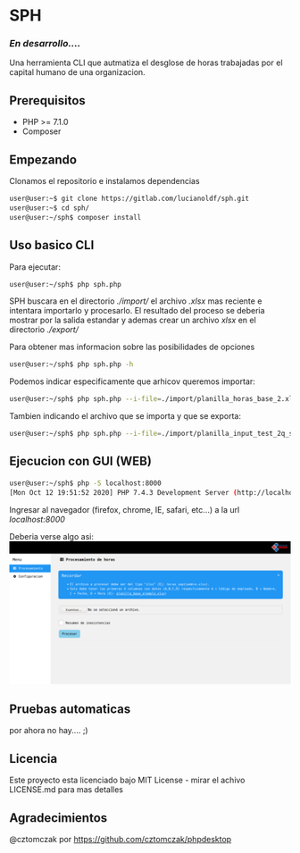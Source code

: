 # SPH
### _En desarrollo...._

Una herramienta CLI que autmatiza el desglose de horas trabajadas por el capital humano de una organizacion.

## Prerequisitos
* PHP >= 7.1.0
* Composer

## Empezando
Clonamos el repositorio e instalamos dependencias
```bash
user@user:~$ git clone https://gitlab.com/lucianoldf/sph.git
user@user:~$ cd sph/
user@user:~/sph$ composer install
```

## Uso basico CLI
Para ejecutar:
```bash
user@user:~/sph$ php sph.php
```
SPH buscara en el directorio _./import/_ el archivo _.xlsx_ mas reciente e intentara importarlo y procesarlo. El resultado del proceso se deberia mostrar por la salida estandar y ademas crear un archivo _xlsx_ en el directorio _./export/_

Para obtener mas informacion sobre las posibilidades de opciones
```bash
user@user:~/sph$ php sph.php -h
```

Podemos indicar especificamente que arhicov queremos importar:

```bash
user@user:~/sph$ php sph.php --i-file=./import/planilla_horas_base_2.xlsx
```

Tambien indicando el archivo que se importa y que se exporta:

```bash
user@user:~/sph$ php sph.php --i-file=./import/planilla_input_test_2q_septimebre_2019.xlsx --o-file=./testeo.xlsx
```

## Ejecucion con GUI (WEB)
```bash
user@user:~/sph$ php -S localhost:8000
[Mon Oct 12 19:51:52 2020] PHP 7.4.3 Development Server (http://localhost:8000) started
```
Ingresar al navegador (firefox, chrome, IE, safari, etc...) a la url _localhost:8000_

Deberia verse algo asi:
!["Home SPH GUI Image"](assets/home_01.png "Home SPH GUI")

## Pruebas automaticas
por ahora no hay.... ;)

## Licencia
Este proyecto esta licenciado bajo MIT License - mirar el achivo LICENSE.md para mas detalles

## Agradecimientos
@cztomczak por https://github.com/cztomczak/phpdesktop